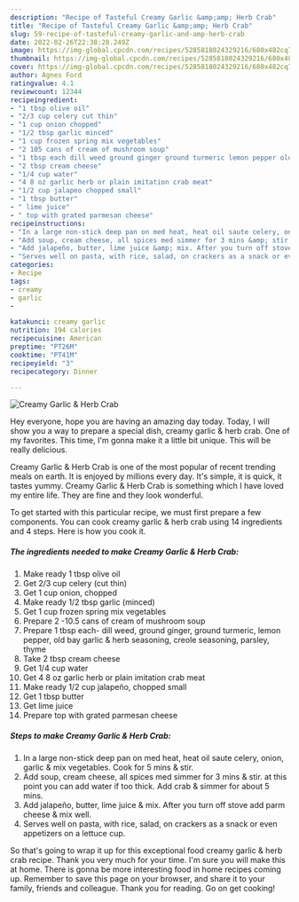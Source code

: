 ```yaml
---
description: "Recipe of Tasteful Creamy Garlic &amp;amp; Herb Crab"
title: "Recipe of Tasteful Creamy Garlic &amp;amp; Herb Crab"
slug: 59-recipe-of-tasteful-creamy-garlic-and-amp-herb-crab
date: 2022-02-26T22:38:28.249Z
image: https://img-global.cpcdn.com/recipes/5285818024329216/680x482cq70/creamy-garlic-herb-crab-recipe-main-photo.jpg
thumbnail: https://img-global.cpcdn.com/recipes/5285818024329216/680x482cq70/creamy-garlic-herb-crab-recipe-main-photo.jpg
cover: https://img-global.cpcdn.com/recipes/5285818024329216/680x482cq70/creamy-garlic-herb-crab-recipe-main-photo.jpg
author: Agnes Ford
ratingvalue: 4.1
reviewcount: 12344
recipeingredient:
- "1 tbsp olive oil"
- "2/3 cup celery cut thin"
- "1 cup onion chopped"
- "1/2 tbsp garlic minced"
- "1 cup frozen spring mix vegetables"
- "2 105 cans of cream of mushroom soup"
- "1 tbsp each dill weed ground ginger ground turmeric lemon pepper old bay garlic  herb seasoning creole seasoning parsley thyme"
- "2 tbsp cream cheese"
- "1/4 cup water"
- "4 8 oz garlic herb or plain imitation crab meat"
- "1/2 cup jalapeo chopped small"
- "1 tbsp butter"
- " lime juice"
- " top with grated parmesan cheese"
recipeinstructions:
- "In a large non-stick deep pan on med heat, heat oil saute celery, onion, garlic &amp; mix vegetables. Cook for 5 mins &amp; stir."
- "Add soup, cream cheese, all spices med simmer for 3 mins &amp; stir. at this point you can add water if too thick. Add crab &amp; simmer for about 5 mins."
- "Add jalapeño, butter, lime juice &amp; mix. After you turn off stove add parm cheese &amp; mix well."
- "Serves well on pasta, with rice, salad, on crackers as a snack or even appetizers on a lettuce cup."
categories:
- Recipe
tags:
- creamy
- garlic
- 

katakunci: creamy garlic  
nutrition: 194 calories
recipecuisine: American
preptime: "PT26M"
cooktime: "PT41M"
recipeyield: "3"
recipecategory: Dinner

---
```



![Creamy Garlic &amp; Herb Crab](https://img-global.cpcdn.com/recipes/5285818024329216/680x482cq70/creamy-garlic-herb-crab-recipe-main-photo.jpg)

Hey everyone, hope you are having an amazing day today. Today, I will show you a way to prepare a special dish, creamy garlic &amp; herb crab. One of my favorites. This time, I'm gonna make it a little bit unique. This will be really delicious.

Creamy Garlic &amp; Herb Crab is one of the most popular of recent trending meals on earth. It is enjoyed by millions every day. It's simple, it is quick, it tastes yummy. Creamy Garlic &amp; Herb Crab is something which I have loved my entire life. They are fine and they look wonderful.




To get started with this particular recipe, we must first prepare a few components. You can cook creamy garlic &amp; herb crab using 14 ingredients and 4 steps. Here is how you cook it.

<!--inarticleads1-->

##### The ingredients needed to make Creamy Garlic &amp; Herb Crab:

1. Make ready 1 tbsp olive oil
1. Get 2/3 cup celery (cut thin)
1. Get 1 cup onion, chopped
1. Make ready 1/2 tbsp garlic (minced)
1. Get 1 cup frozen spring mix vegetables
1. Prepare 2 -10.5 cans of cream of mushroom soup
1. Prepare 1 tbsp each- dill weed, ground ginger, ground turmeric, lemon pepper, old bay garlic &amp; herb seasoning, creole seasoning, parsley, thyme
1. Take 2 tbsp cream cheese
1. Get 1/4 cup water
1. Get 4 8 oz garlic herb or plain imitation crab meat
1. Make ready 1/2 cup jalapeño, chopped small
1. Get 1 tbsp butter
1. Get  lime juice
1. Prepare  top with grated parmesan cheese




<!--inarticleads2-->

##### Steps to make Creamy Garlic &amp; Herb Crab:

1. In a large non-stick deep pan on med heat, heat oil saute celery, onion, garlic &amp; mix vegetables. Cook for 5 mins &amp; stir.
1. Add soup, cream cheese, all spices med simmer for 3 mins &amp; stir. at this point you can add water if too thick. Add crab &amp; simmer for about 5 mins.
1. Add jalapeño, butter, lime juice &amp; mix. After you turn off stove add parm cheese &amp; mix well.
1. Serves well on pasta, with rice, salad, on crackers as a snack or even appetizers on a lettuce cup.




So that's going to wrap it up for this exceptional food creamy garlic &amp; herb crab recipe. Thank you very much for your time. I'm sure you will make this at home. There is gonna be more interesting food in home recipes coming up. Remember to save this page on your browser, and share it to your family, friends and colleague. Thank you for reading. Go on get cooking!
